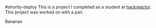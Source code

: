 #shortly-deploy
This is a project I completed as a student at [hackreactor](http://hackreactor.com). This project was worked on with a pair.

Bananas